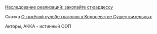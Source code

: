 [Наследование реализаций: закопайте стюардессу](https://habr.com/ru/articles/310314/)

Сказка [О тяжёлой судьбе глаголов в Королевстве Существительных](https://ru.hexlet.io/blog/posts/javaland)

Акторы, AKKA - истинный ООП
